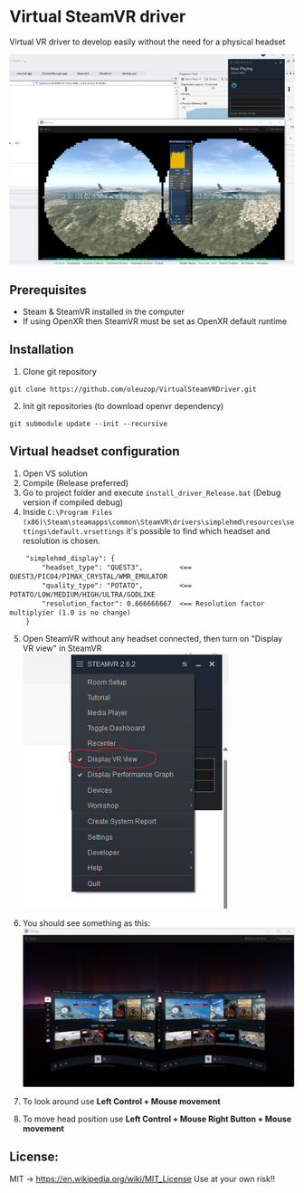 # Virtual SteamVR driver

Virtual VR driver to develop easily without the need for a physical headset

![FalconBMS screenshot](./static/screenshot.png?raw=true)

## Prerequisites

- Steam & SteamVR installed in the computer
- If using OpenXR then SteamVR must be set as OpenXR default runtime

## Installation

1. Clone git repository

```
git clone https://github.com/oleuzop/VirtualSteamVRDriver.git
```

2. Init git repositories (to download openvr dependency)

```
git submodule update --init --recursive
```

## Virtual headset configuration

1. Open VS solution
2. Compile (Release preferred)
3. Go to project folder and execute ```install_driver_Release.bat``` (Debug version if compiled debug)
4. Inside ```C:\Program Files (x86)\Steam\steamapps\common\SteamVR\drivers\simplehmd\resources\settings\default.vrsettings``` it's possible to find which headset and resolution is chosen.
```
	"simplehmd_display": {
	    "headset_type": "QUEST3",         <== QUEST3/PICO4/PIMAX_CRYSTAL/WMR_EMULATOR
	    "quality_type": "POTATO",         <== POTATO/LOW/MEDIUM/HIGH/ULTRA/GODLIKE
	    "resolution_factor": 0.666666667  <== Resolution factor multiplyier (1.0 is no change)
	}
```

5. Open SteamVR without any headset connected, then turn on "Display VR view" in SteamVR 
![DisplayVrView](./static/DisplayVrView.png?raw=true)

6. You should see something as this:
![SteamVRView](./static/steamVrView.png?raw=true)

7. To look around use **Left Control + Mouse movement**

8. To move head position use **Left Control + Mouse Right Button + Mouse movement**

## License:
MIT -> https://en.wikipedia.org/wiki/MIT_License
Use at your own risk!! 